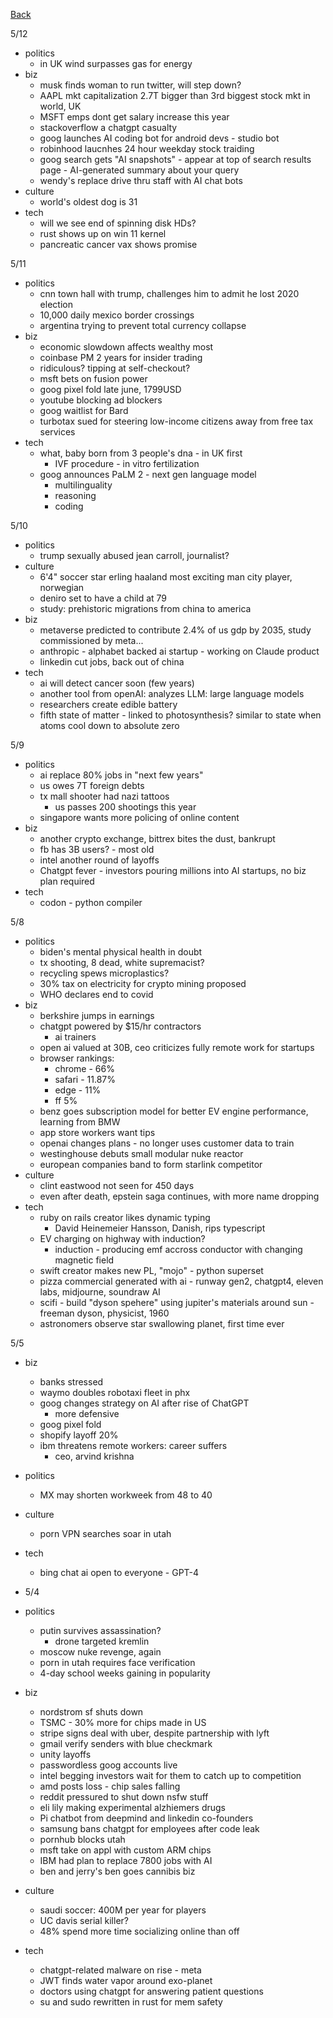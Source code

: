 [Back](./index.md)

5/12
- politics
  - in UK wind surpasses gas for energy
- biz
  - musk finds woman to run twitter, will step down?
  - AAPL mkt capitalization 2.7T bigger than 3rd biggest stock mkt in world, UK
  - MSFT emps dont get salary increase this year
  - stackoverflow a chatgpt casualty
  - goog launches AI coding bot for android devs - studio bot
  - robinhood laucnhes 24 hour weekday stock traiding
  - goog search gets "AI snapshots" - appear at top of search results page - AI-generated summary about your query
  - wendy's replace drive thru staff with AI chat bots
- culture
  - world's oldest dog is 31
- tech
  - will we see end of spinning disk HDs?
  - rust shows up on win 11 kernel
  - pancreatic cancer vax shows promise

5/11
- politics
  - cnn town hall with trump, challenges him to admit he lost 2020 election
  - 10,000 daily mexico border crossings
  - argentina trying to prevent total currency collapse
- biz
  - economic slowdown affects wealthy most
  - coinbase PM 2 years for insider trading
  - ridiculous?  tipping at self-checkout?
  - msft bets on fusion power
  - goog pixel fold late june, 1799USD
  - youtube blocking ad blockers
  - goog waitlist for Bard
  - turbotax sued for steering low-income citizens away from free tax services
- tech
  - what, baby born from 3 people's dna - in UK first
    - IVF procedure - in vitro fertilization
   - goog announces PaLM 2 - next gen language model
     - multilinguality
     - reasoning
     - coding

5/10
- politics
  - trump sexually abused jean carroll, journalist?
- culture
  - 6'4" soccer star erling haaland most exciting man city player, norwegian
  - deniro set to have a child at 79
  - study: prehistoric migrations from china to america
- biz
  - metaverse predicted to contribute 2.4% of us gdp by 2035, study commissioned by meta...
  - anthropic - alphabet backed ai startup - working on Claude product
  - linkedin cut jobs, back out of china
- tech
  - ai will detect cancer soon (few years)
  - another tool from openAI: analyzes LLM: large language models
  - researchers create edible battery
  - fifth state of matter - linked to photosynthesis? similar to state when atoms cool down to absolute zero

5/9
- politics
  - ai replace 80% jobs in "next few years"
  - us owes 7T foreign debts
  - tx mall shooter had nazi tattoos
    - us passes 200 shootings this year
  - singapore wants more policing of online content
- biz
  - another crypto exchange, bittrex bites the dust, bankrupt
  - fb has 3B users? - most old
  - intel another round of layoffs
  - Chatgpt fever - investors pouring millions into AI startups, no biz plan required
- tech
  - codon - python compiler

5/8
- politics
  - biden's mental physical health in doubt
  - tx shooting, 8 dead, white supremacist?
  - recycling spews microplastics?
  - 30% tax on electricity for crypto mining proposed
  - WHO declares end to covid
- biz
  - berkshire jumps in earnings
  - chatgpt powered by $15/hr contractors
    - ai trainers
  - open ai valued at 30B, ceo criticizes fully remote work for startups
  - browser rankings:
    - chrome - 66%
    - safari - 11.87%
    - edge - 11%
    - ff 5%
  - benz goes subscription model for better EV engine performance, learning from BMW
  - app store workers want tips
  - openai changes plans - no longer uses customer data to train
  - westinghouse debuts small modular nuke reactor
  - european companies band to form starlink competitor
- culture
  - clint eastwood not seen for 450 days
  - even after death, epstein saga continues, with more name dropping
- tech
  - ruby on rails creator likes dynamic typing
    - David Heinemeier Hansson, Danish, rips typescript
  - EV charging on highway with induction?
    - induction - producing emf accross conductor with changing magnetic field
  - swift creator makes new PL, "mojo" - python superset
  - pizza commercial generated with ai - runway gen2, chatgpt4, eleven labs, midjourne, soundraw AI
  - scifi - build "dyson spehere" using jupiter's materials around sun - freeman dyson, physicist, 1960
  - astronomers observe star swallowing planet, first time ever


5/5
- biz
  - banks stressed
  - waymo doubles robotaxi fleet in phx
  - goog changes strategy on AI after rise of ChatGPT
    - more defensive
  - goog pixel fold
  - shopify layoff 20%
  - ibm threatens remote workers: career suffers
    - ceo, arvind krishna
- politics
  - MX may shorten workweek from 48 to 40
- culture
  - porn VPN searches soar in utah
- tech
  - bing chat ai open to everyone - GPT-4

- 5/4
- politics
  - putin survives assassination?
    - drone targeted kremlin
  - moscow nuke revenge, again
  - porn in utah requires face verification
  - 4-day school weeks gaining in popularity
- biz
  - nordstrom sf shuts down
  - TSMC - 30% more for chips made in US
  - stripe signs deal with uber, despite partnership with lyft
  - gmail verify senders with blue checkmark
  - unity layoffs
  - passwordless goog accounts live
  - intel begging investors wait for them to catch up to competition
  - amd posts loss - chip sales falling
  - reddit pressured to shut down nsfw stuff
  - eli lily making experimental alzhiemers drugs
  - Pi chatbot from deepmind and linkedin co-founders
  - samsung bans chatgpt for employees after code leak
  - pornhub blocks utah
  - msft take on appl with custom ARM chips
  - IBM had plan to replace 7800 jobs with AI
  - ben and jerry's ben goes cannibis biz
- culture
  - saudi soccer: 400M per year for players
  - UC davis serial killer?
  - 48% spend more time socializing online than off
- tech
  - chatgpt-related malware on rise - meta
  - JWT finds water vapor around exo-planet
  - doctors using chatgpt for answering patient questions
  - su and sudo rewritten in rust for mem safety

